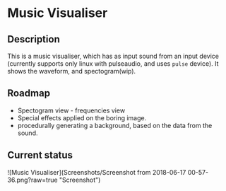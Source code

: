 # Music Visualiser  
## Description
This is a music visualiser, which has as input sound from an input device (currently supports only linux with pulseaudio, and uses `pulse` device). It shows the waveform, and spectogram(wip).
## Roadmap   
* Spectogram view - frequencies view
* Special effects applied on the boring image. 
* procedurally generating a background, based on the data from the sound.  
## Current status
![Music Visualiser](Screenshots/Screenshot from 2018-06-17 00-57-36.png?raw=true "Screenshot")
